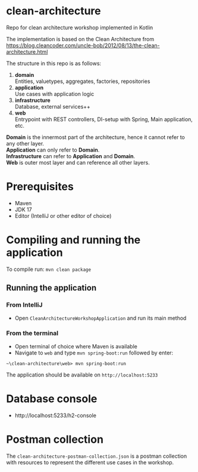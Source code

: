 # clean-architecture
Repo for clean architecture workshop implemented in Kotlin

The implementation is based on the Clean Architecture from https://blog.cleancoder.com/uncle-bob/2012/08/13/the-clean-architecture.html

The structure in this repo is as follows:

1. **domain**  
   Entities, valuetypes, aggregates, factories, repositories
2. **application**  
   Use cases with application logic
3. **infrastructure**  
   Database, external services++
4. **web**  
   Entrypoint with REST controllers, DI-setup with Spring, Main application, etc.

**Domain** is the innermost part of the architecture, hence it cannot refer to any other layer.  
**Application** can only refer to **Domain**.  
**Infrastructure** can refer to **Application** and **Domain**.  
**Web** is outer most layer and can reference all other layers.

# Prerequisites

- Maven
- JDK 17
- Editor (IntelliJ or other editor of choice)

# Compiling and running the application

To compile run: `mvn clean package`

## Running the application

### From IntelliJ

- Open `CleanArchitectureWorkshopApplication` and run its main method

### From the terminal

- Open terminal of choice where Maven is available
- Navigate to `web` and type `mvn spring-boot:run` followed by enter:

```
~\clean-architecture\web> mvn spring-boot:run
```

The application should be available on `http://localhost:5233`

# Database console

- http://localhost:5233/h2-console

# Postman collection

The `clean-architecture-postman-collection.json` is a postman collection with resources to represent the different use cases in the workshop.

